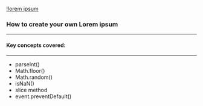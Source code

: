 [!lorem ipsum](./lorem-ipsum.png)

### How to create your own Lorem ipsum

---

#### Key concepts covered:

---

- parseInt()
- Math.floor()
- Math.random()
- isNaN()
- slice method
- event.preventDefault()
